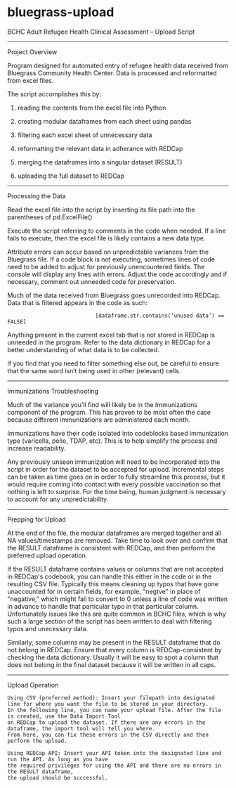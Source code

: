 # bluegrass-upload 

BCHC Adult Refugee Health Clinical Assessment – Upload Script

***********************************************************************************************************************

 Project Overview

Program designed for automated entry of refugee health data received from Bluegrass Community Health Center. Data is processed and reformatted from excel files.

The script accomplishes this by:

1) reading the contents from the excel file into Python

2) creating modular dataframes from each sheet using pandas

3) filtering each excel sheet of unnecessary data

4) reformatting the relevant data in adherance with REDCap

5) merging the dataframes into a singular dataset (RESULT)

6) uploading the full dataset to REDCap

***********************************************************************************************************************

 Processing the Data
 
Read the excel file into the script by inserting its file path into the parentheses of pd.ExcelFile()

Execute the script referring to comments in the code when needed. If a line fails to execute, then the excel file is likely contains a new data type.

Attribute errors can occur based on unpredictable variances from the Bluegrass file. If a code block is not executing, sometimes lines of code need to be added to adjust for previously unencountered fields. The console will display any lines with errors. Adjust the code accordingly and if necessary, comment out unneeded code for preservation.

Much of the data received from Bluegrass goes unrecorded into REDCap. Data that is filtered appears in the code as such:

                                [dataframe.str.contains(‘unused data’) == FALSE]

Anything present in the current excel tab that is not stored in REDCap is unneeded in the program. Refer to the data dictionary in REDCap for a better understanding of what data is to be collected.

If you find that you need to filter something else out, be careful to ensure that the same word isn’t being used in other (relevant) cells.

***********************************************************************************************************************

 Immunizations Troubleshooting 
 
Much of the variance you’ll find will likely be in the Immunizations component of the program. This has proven to be most often the case because different immunizations are administered each month.

Immunizations have their code isolated into codeblocks based immunization type (varicella, polio, TDAP, etc). This is to help simplify the process and increase readability.

Any previously unseen immunization will need to be incorporated into the script in order for the dataset to be accepted for upload. Incremental steps can be taken as time goes on in order to fully streamline this process, but it would require coming into contact with every possible vaccination so that nothing is left to surprise. For the time being, human judgment is necessary to account for any unpredictability.

***********************************************************************************************************************

 Prepping for Upload
 
At the end of the file, the modular dataframes are merged together and all NA values/timestamps are removed. Take time to look over and confirm that the RESULT dataframe is consistent with REDCap, and then perform the preferred upload operation.

If the RESULT dataframe contains values or columns that are not accepted in REDCap's codebook, you can handle this either in the code or in the resulting CSV file. Typically this means cleaning up typos that have gone unaccounted for in certain fields, for example, "negtve" in place of "negative," which might fail to convert to 0 unless a line of code was written in advance to handle that particular typo in that particular column. Unfortunately issues like this are quite common in BCHC files, which is why such a large section of the script has been written to deal with filtering typos and unecessary data.

Similarly, some columns may be present in the RESULT dataframe that do not belong in REDCap. Ensure that every column is REDCap-consistent by checking the data dictionary. Usually it will be easy to spot a column that does not belong in the final dataset because it will be written in all caps.

***********************************************************************************************************************

 Upload Operation 

    Using CSV (preferred method): Insert your filepath into designated line for where you want the file to be stored in your directory. 
    In the following line, you can name your upload file. After the file is created, use the Data Import Tool 
    on REDCap to upload the dataset. If there are any errors in the dataframe, the import tool will tell you where. 
    From here, you can fix these errors in the CSV directly and then perform the upload. 

    Using REDCap API: Insert your API token into the designated line and run the API. As long as you have 
    the required privileges for using the API and there are no errors in the RESULT dataframe, 
    the upload should be successful. 

